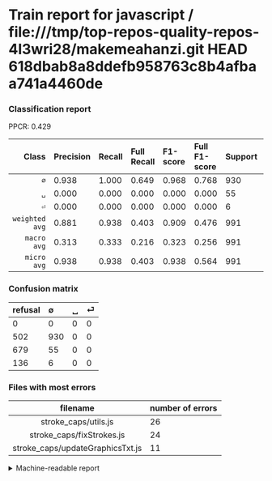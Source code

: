 # Train report for javascript / file:///tmp/top-repos-quality-repos-4l3wri28/makemeahanzi.git HEAD 618dbab8a8ddefb958763c8b4afbaa741a4460de

### Classification report

PPCR: 0.429

| Class | Precision | Recall | Full Recall | F1-score | Full F1-score | Support | Full Support | PPCR |
|------:|:----------|:-------|:------------|:---------|:---------|:--------|:-------------|:-----|
| `∅` | 0.938| 1.000| 0.649| 0.968| 0.768| 930| 1432| 0.649 |
| `␣` | 0.000| 0.000| 0.000| 0.000| 0.000| 55| 734| 0.075 |
| `⏎` | 0.000| 0.000| 0.000| 0.000| 0.000| 6| 142| 0.042 |
| `weighted avg` | 0.881| 0.938| 0.403| 0.909| 0.476| 991| 2308| 0.429 |
| `macro avg` | 0.313| 0.333| 0.216| 0.323| 0.256| 991| 2308| 0.429 |
| `micro avg` | 0.938| 0.938| 0.403| 0.938| 0.564| 991| 2308| 0.429 |

### Confusion matrix

|refusal|  ∅| ␣| ⏎| 
|:---|:---|:---|:---|
|0 |0 |0 |0 |
|502 |930 |0 |0 |
|679 |55 |0 |0 |
|136 |6 |0 |0 |

### Files with most errors

| filename | number of errors|
|:----:|:-----|
| stroke_caps/utils.js | 26 |
| stroke_caps/fixStrokes.js | 24 |
| stroke_caps/updateGraphicsTxt.js | 11 |

<details>
    <summary>Machine-readable report</summary>
```json
{
  "cl_report": {"macro avg": {"f1-score": 0.32274856845393024, "precision": 0.31281533804238143, "recall": 0.3333333333333333, "support": 991}, "micro avg": {"f1-score": 0.9384460141271443, "precision": 0.9384460141271443, "recall": 0.9384460141271443, "support": 991}, "weighted avg": {"f1-score": 0.9086463228924979, "precision": 0.8806809214311244, "recall": 0.9384460141271443, "support": 991}, "\u2205": {"f1-score": 0.9682457053617908, "precision": 0.9384460141271443, "recall": 1.0, "support": 930}, "\u23ce": {"f1-score": 0.0, "precision": 0.0, "recall": 0.0, "support": 6}, "\u2423": {"f1-score": 0.0, "precision": 0.0, "recall": 0.0, "support": 55}},
  "cl_report_full": {"macro avg": {"f1-score": 0.25588113908378046, "precision": 0.31281533804238143, "recall": 0.2164804469273743, "support": 2308}, "micro avg": {"f1-score": 0.5638072143073658, "precision": 0.9384460141271443, "recall": 0.40294627383015597, "support": 2308}, "weighted avg": {"f1-score": 0.4762848238751823, "precision": 0.5822593987132022, "recall": 0.40294627383015597, "support": 2308}, "\u2205": {"f1-score": 0.7676434172513413, "precision": 0.9384460141271443, "recall": 0.6494413407821229, "support": 1432}, "\u23ce": {"f1-score": 0.0, "precision": 0.0, "recall": 0.0, "support": 142}, "\u2423": {"f1-score": 0.0, "precision": 0.0, "recall": 0.0, "support": 734}},
  "ppcr": 0.42937608318890813
}
```
</details>
